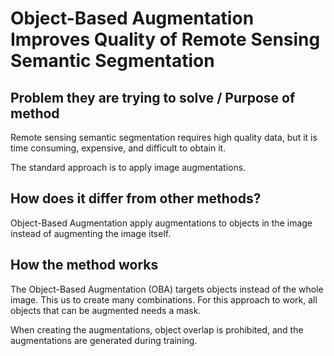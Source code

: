 # Object-Based Augmentation Improves Quality of Remote Sensing Semantic Segmentation

## Problem they are trying to solve / Purpose of method

Remote sensing semantic segmentation requires high quality 
data, but it is time consuming, expensive, and difficult
to obtain it.

The standard approach is to apply image augmentations.

## How does it differ from other methods?

Object-Based Augmentation apply augmentations to objects in 
the image instead of augmenting the image itself.

## How the method works

The Object-Based Augmentation (OBA) targets objects instead of
the whole image. This us to create many combinations.
For this approach to work, all objects that can be augmented
needs a mask.

When creating the augmentations, object overlap is prohibited, 
and the augmentations are generated during training.


